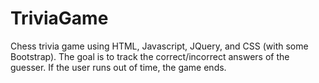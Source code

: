 # TriviaGame

Chess trivia game using HTML, Javascript, JQuery, and CSS (with some Bootstrap). 
The goal is to track the correct/incorrect answers of the guesser. If the user runs out of time, the game ends. 
